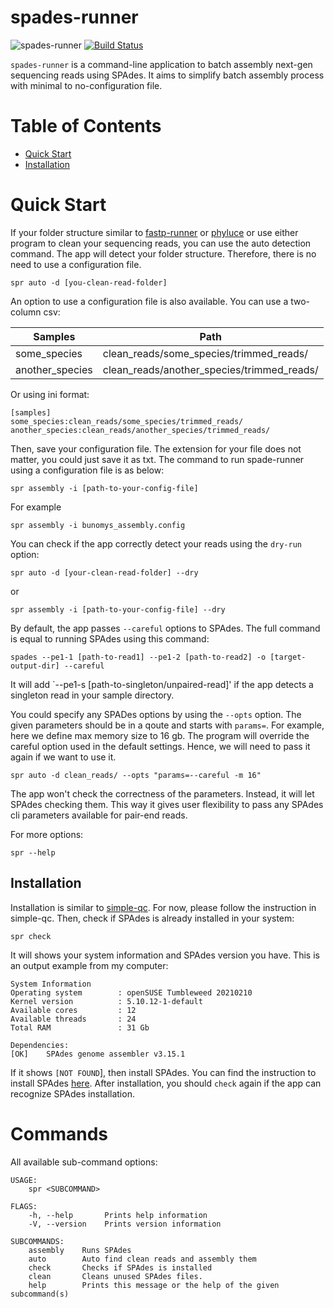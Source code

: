 # spades-runner
![spades-runner](https://github.com/hhandika/spades-runner/workflows/Tests/badge.svg)
[![Build Status](https://www.travis-ci.com/hhandika/spades-runner.svg?branch=main)](https://www.travis-ci.com/hhandika/spades-runner)

`spades-runner` is a command-line application to batch assembly next-gen sequencing reads using SPAdes. It aims to simplify batch assembly process with minimal to no-configuration file. 

# Table of Contents
- [Quick Start](#quick-start)
- [Installation](#installation)


# Quick Start

If your folder structure similar to [fastp-runner](https://github.com/hhandika/fastp-runner) or [phyluce](https://phyluce.readthedocs.io/en/latest/) or use either program to clean your sequencing reads, you can use the auto detection command. The app will detect your folder structure. Therefore, there is no need to use a configuration file. 

```
spr auto -d [you-clean-read-folder]
```

An option to use a configuration file is also available. You can use a two-column csv:

|Samples        | Path                                      |
|---------------|-------------------------------------------|
|some_species   |clean_reads/some_species/trimmed_reads/    |
|another_species|clean_reads/another_species/trimmed_reads/ |

Or using ini format:

```
[samples]
some_species:clean_reads/some_species/trimmed_reads/
another_species:clean_reads/another_species/trimmed_reads/
```

Then, save your configuration file. The extension for your file does not matter, you could just save it as txt. The command to run spade-runner using a configuration file is as below:

```
spr assembly -i [path-to-your-config-file]
```

For example

```
spr assembly -i bunomys_assembly.config
```

You can check if the app correctly detect your reads using the `dry-run` option:

```
spr auto -d [your-clean-read-folder] --dry
```

or 

```
spr assembly -i [path-to-your-config-file] --dry
```

By default, the app passes `--careful` options to SPAdes. The full command is equal to running SPAdes using this command:

```
spades --pe1-1 [path-to-read1] --pe1-2 [path-to-read2] -o [target-output-dir] --careful
```

It will add `--pe1-s [path-to-singleton/unpaired-read]' if the app detects a singleton read in your sample directory.

You could specify any SPADes options by using the `--opts` option. The given parameters should be in a qoute and starts with `params=`. For example, here we define max memory size to 16 gb. The program will override the careful option used in the default settings. Hence, we will need to pass it again if we want to use it. 

```
spr auto -d clean_reads/ --opts "params=--careful -m 16"
```

The app won't check the correctness of the parameters. Instead, it will let SPAdes checking them. This way it gives user flexibility to pass any SPAdes cli parameters available for pair-end reads. 

For more options:

```
spr --help
```

## Installation
Installation is similar to [simple-qc](https://github.com/hhandika/simple-qc). For now, please follow the instruction in simple-qc. Then, check if SPAdes is already installed in your system:

```
spr check
```

It will shows your system information and SPAdes version you have. This is an output example from my computer:

```
System Information
Operating system        : openSUSE Tumbleweed 20210210
Kernel version          : 5.10.12-1-default
Available cores         : 12
Available threads       : 24
Total RAM               : 31 Gb

Dependencies:
[OK]    SPAdes genome assembler v3.15.1
```

If it shows `[NOT FOUND`], then install SPAdes. You can find the instruction to install SPAdes [here](https://cab.spbu.ru/software/spades/). After installation, you should `check` again if the app can recognize SPAdes installation.

# Commands

All available sub-command options:

```
USAGE:
    spr <SUBCOMMAND>

FLAGS:
    -h, --help       Prints help information
    -V, --version    Prints version information

SUBCOMMANDS:
    assembly    Runs SPAdes
    auto        Auto find clean reads and assembly them
    check       Checks if SPAdes is installed
    clean       Cleans unused SPAdes files.
    help        Prints this message or the help of the given subcommand(s)
```


